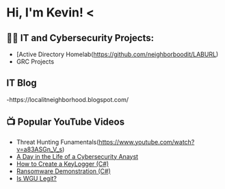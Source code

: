 <h1>Hi, I'm Kevin! <</h1>

<h2>👨‍💻 IT and Cybersecurity Projects:</h2>

  - [Active Directory Homelab(https://github.com/neighborboodit/LABURL)
  - GRC Projects

  <h2>IT Blog </h2>
  -https://localitneighborhood.blogspot.com/
 

<h2>📺 Popular YouTube Videos</h2>

- Threat Hunting Funamentals(https://www.youtube.com/watch?v=a83ASGn_V_s)
- [A Day in the Life of a Cybersecurity Anayst](https://www.youtube.com/watch?v=uHy3oM7NnoU)
- [How to Create a KeyLogger (C#)](https://www.youtube.com/watch?v=N-L9hklSlNk)
- [Ransomware Demonstration (C#)](https://www.youtube.com/watch?v=OfvdQeh79s0)
- [Is WGU Legit?](https://www.youtube.com/watch?v=E2MwRWxDBkA)

